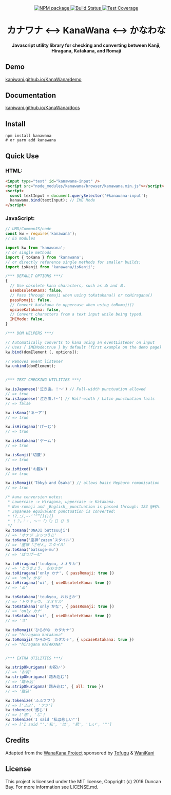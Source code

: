 <div align="center">
  <!-- Npm Version -->
  <a href="https://www.npmjs.com/package/kanawana">
    <img src="https://img.shields.io/npm/v/kanawana.svg" alt="NPM package" />
  </a>
  <!-- Build Status -->
  <a href="https://travis-ci.org/Kaniwani/KanaWana">
    <img src="https://img.shields.io/travis/Kaniwani/KanaWana.svg" alt="Build Status" />
  </a>
  <!-- Test Coverage -->
  <a href="https://coveralls.io/github/Kaniwani/KanaWana">
    <img src="https://img.shields.io/coveralls/Kaniwani/KanaWana.svg" alt="Test Coverage" />
  </a>
</div>

<div align="center">
<h1>カナワナ &lt;--&gt; KanaWana &lt;--&gt; かなわな</h1>
<h4>Javascript utility library for checking and converting between Kanji, Hiragana, Katakana, and Romaji</h4>
</div>


## Demo
[kaniwani.github.io/KanaWana/demo](https://kaniwani.github.io/KanaWana/demo)


## Documentation
[kaniwani.github.io/KanaWana/docs](https://kaniwani.github.io/KanaWana/docs/global.html)


## Install
```shell
npm install kanawana
# or yarn add kanawana
```

## Quick Use
### HTML:
```html
<input type="text" id="kanawana-input" />
<script src="node_modules/kanawana/browser/kanawana.min.js"></script>
<script>
  const textInput = document.querySelector('#kanawana-input');
  kanawana.bind(textInput); // IME Mode
</script>
```
### JavaScript:
```javascript
// UMD/CommonJS/node
const kw = require('kanawana');
// ES modules

import kw from 'kanawana';
// or single methods
import { toKana } from 'kanawana';
// or directly reference single methods for smaller builds:
import isKanji from 'kanawana/isKanji';

/*** DEFAULT OPTIONS ***/
{
  // Use obsolete kana characters, such as ゐ and ゑ.
  useObsoleteKana: false,
  // Pass through romaji when using toKatakana() or toHiragana()
  passRomaji: false,
  // Convert katakana to uppercase when using toRomaji()
  upcaseKatakana: false,
  // Convert characters from a text input while being typed.
  IMEMode: false,
}

/*** DOM HELPERS ***/

// Automatically converts to kana using an eventListener on input
// Uses { IMEMode:true } by default (first example on the demo page)
kw.bind(domElement [, options]);

// Removes event listener
kw.unbind(domElement);


/*** TEXT CHECKING UTILITIES ***/

kw.isJapanese('泣き虫。！〜') // Full-width punctuation allowed
// => true
kw.isJapanese('泣き虫.!~') // Half-width / Latin punctuation fails
// => false

kw.isKana('あーア')
// => true

kw.isHiragana('げーむ')
// => true

kw.isKatakana('ゲーム')
// => true

kw.isKanji('切腹')
// => true

kw.isMixed('お腹A')
// => true

kw.isRomaji('Tōkyō and Ōsaka') // allows basic Hepburn romanisation
// => true

/* kana conversion notes:
 * Lowercase -> Hiragana, uppercase -> Katakana.
 * Non-romaji and _English_ punctuation is passed through: 123 @#$%
 * Japanese equivalent punctuation is converted:
 * !?.:/,~-‘’“”[](){}
 * ！？。：・、〜ー「」『』［］（）｛｝
 */
kw.toKana('ONAJI buttsuuji')
// => 'オナジ ぶっつうじ'
kw.toKana('座禅‘zazen’スタイル')
// => '座禅「ざぜん」スタイル'
kw.toKana('batsuge-mu')
// => 'ばつげーむ'

kw.toHiragana('toukyou, オオサカ')
// => 'とうきょう、　おおさか'
kw.toHiragana('only カナ', { passRomaji: true })
// => 'only かな'
kw.toHiragana('wi', { useObsoleteKana: true })
// => 'ゐ'

kw.toKatakana('toukyou, おおさか')
// => 'トウキョウ、　オオサカ'
kw.toKatakana('only かな', { passRomaji: true })
// => 'only カナ'
kw.toKatakana('wi', { useObsoleteKana: true })
// => 'ヰ'

kw.toRomaji('ひらがな　カタカナ')
// => "hiragana katakana"
kw.toRomaji('ひらがな　カタカナ', { upcaseKatakana: true })
// => "hiragana KATAKANA"


/*** EXTRA UTILITIES ***/

kw.stripOkurigana('お祝い')
// => 'お祝'
kw.stripOkurigana('踏み込む')
// => '踏み込'
kw.stripOkurigana('踏み込む', { all: true })
// => '踏込'

kw.tokenize('ふふフフ')
// => ['ふふ', 'フフ']
kw.tokenize('感じ')
// => ['感', 'じ']
kw.tokenize('I said "私は悲しい"')
// => ['I said "','私', 'は', '悲', 'しい', '"']
```

## Credits
Adapted from the [WanaKana Project](https://github.com/WaniKani/WanaKana) sponsored by [Tofugu](http://www.tofugu.com) & [WaniKani](http://www.wanikani.com)

## License
This project is licensed under the MIT license, Copyright (c) 2016 Duncan Bay. For more information see LICENSE.md.
